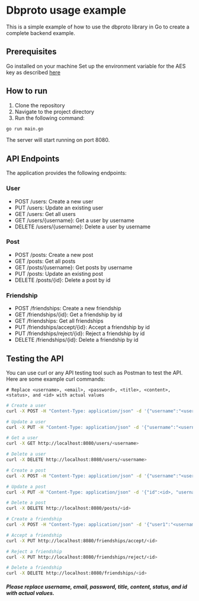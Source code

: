 # Dbproto usage example
This is a simple example of how to use the dbproto library in Go to create a complete backend example.
## Prerequisites
Go installed on your machine
Set up the environment variable for the AES key as described [here](https://github.com/Malpizarr/dbproto?tab=readme-ov-file#environment-variable-setup-guide-for-aes-key)


## How to run
1. Clone the repository
2. Navigate to the project directory
3. Run the following command:
```bash
go run main.go
```
The server will start running on port 8080.

## API Endpoints
The application provides the following endpoints:  

### User
- POST /users: Create a new user
- PUT /users: Update an existing user
- GET /users: Get all users
- GET /users/{username}: Get a user by username
- DELETE /users/{username}: Delete a user by username
### Post
- POST /posts: Create a new post
- GET /posts: Get all posts
- GET /posts/{username}: Get posts by username
- PUT /posts: Update an existing post
- DELETE /posts/{id}: Delete a post by id
### Friendship
- POST /friendships: Create a new friendship
- GET /friendships/{id}: Get a friendship by id
- GET /friendships: Get all friendships
- PUT /friendships/accept/{id}: Accept a friendship by id
- PUT /friendships/reject/{id}: Reject a friendship by id
- DELETE /friendships/{id}: Delete a friendship by id
## Testing the API
You can use curl or any API testing tool such as Postman to test the API. Here are some example curl commands:
```
# Replace <username>, <email>, <password>, <title>, <content>, <status>, and <id> with actual values
```
```bash
# Create a user
curl -X POST -H "Content-Type: application/json" -d '{"username":"<username>", "email":"<email>", "password":"<password>"}' http://localhost:8080/users
```
```bash
# Update a user
curl -X PUT -H "Content-Type: application/json" -d '{"username":"<username>", "email":"<email>", "password":"<password>"}' http://localhost:8080/users
```
```bash
# Get a user
curl -X GET http://localhost:8080/users/<username>
```
```bash
# Delete a user
curl -X DELETE http://localhost:8080/users/<username>
```
```bash
# Create a post
curl -X POST -H "Content-Type: application/json" -d '{"username":"<username>", "title":"<title>", "content":"<content>"}' http://localhost:8080/posts
``` 
```bash
# Update a post
curl -X PUT -H "Content-Type: application/json" -d '{"id":<id>, "username":"<username>", "title":"<title>", "content":"<content>"}' http://localhost:8080/posts
``` 
```bash
# Delete a post
curl -X DELETE http://localhost:8080/posts/<id>
``` 
```bash
# Create a friendship
curl -X POST -H "Content-Type: application/json" -d '{"user1":"<username1>", "user2":"<username2>", "status":"<status>"}' http://localhost:8080/friendships
``` 
```bash
# Accept a friendship
curl -X PUT http://localhost:8080/friendships/accept/<id>
``` 
```bash
# Reject a friendship
curl -X PUT http://localhost:8080/friendships/reject/<id>
``` 
```bash
# Delete a friendship
curl -X DELETE http://localhost:8080/friendships/<id>
```
#### **_Please replace username, email, password, title, content, status, and id with actual values._**

